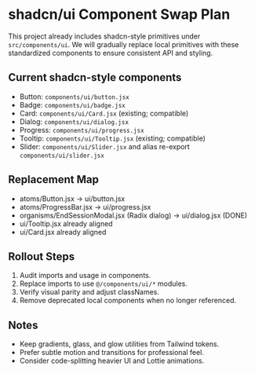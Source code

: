 # shadcn/ui Component Swap Plan

This project already includes shadcn-style primitives under `src/components/ui`.
We will gradually replace local primitives with these standardized components to ensure consistent API and styling.

## Current shadcn-style components
- Button: `components/ui/button.jsx`
- Badge: `components/ui/badge.jsx`
- Card: `components/ui/Card.jsx` (existing; compatible)
- Dialog: `components/ui/dialog.jsx`
- Progress: `components/ui/progress.jsx`
- Tooltip: `components/ui/Tooltip.jsx` (existing; compatible)
- Slider: `components/ui/Slider.jsx` and alias re-export `components/ui/slider.jsx`

## Replacement Map
- atoms/Button.jsx → ui/button.jsx
- atoms/ProgressBar.jsx → ui/progress.jsx
- organisms/EndSessionModal.jsx (Radix dialog) → ui/dialog.jsx (DONE)
- ui/Tooltip.jsx already aligned
- ui/Card.jsx already aligned

## Rollout Steps
1. Audit imports and usage in components.
2. Replace imports to use `@/components/ui/*` modules.
3. Verify visual parity and adjust classNames.
4. Remove deprecated local components when no longer referenced.

## Notes
- Keep gradients, glass, and glow utilities from Tailwind tokens.
- Prefer subtle motion and transitions for professional feel.
- Consider code-splitting heavier UI and Lottie animations.
